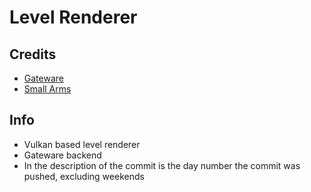 # Level Renderer

## Credits
- [Gateware](https://gitlab.com/gateware-development/gateware)
- [Small Arms](https://opengameart.org/content/various-small-arms-assault-rifles-sniper-pistol)

## Info
- Vulkan based level renderer
- Gateware backend
- In the description of the commit is the day number the commit was pushed, excluding weekends